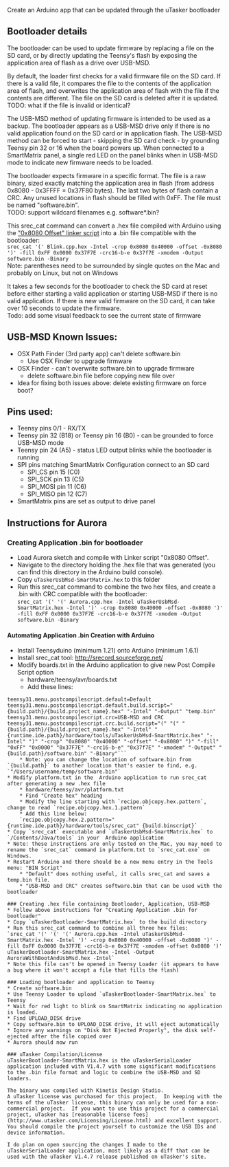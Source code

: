 Create an Arduino app that can be updated through the uTasker bootloader

## Bootloader details
The bootloader can be used to update firmware by replacing a file on the SD card, or by directly updating the Teensy's flash by exposing the application area of flash as a drive over USB-MSD.

By default, the loader first checks for a valid firmware file on the SD card.  If there is a valid file, it compares the file to the contents of the application area of flash, and overwrites the application area of flash with the file if the contents are different.  The file on the SD card is deleted after it is updated.  
TODO: what if the file is invalid or identical?

The USB-MSD method of updating firmware is intended to be used as a backup.  The bootloader appears as a USB-MSD drive only if there is no valid application found on the SD card or in application flash.  The USB-MSD method can be forced to start - skipping the SD card check - by grounding Teensy pin 32 or 16 when the board powers up.  When connected to a SmartMatrix panel, a single red LED on the panel blinks when in USB-MSD mode to indicate new firmware needs to be loaded.

The bootloader expects firmware in a specific format.  The file is a raw binary, sized exactly matching the application area in flash (from address 0x8080 - 0x3FFFF = 0x37F80 bytes).  The last two bytes of flash contain a CRC.  Any unused locations in flash should be filled with 0xFF.  The file must be named "software.bin".  
TODO: support wildcard filenames e.g. software*.bin?

This srec_cat command can convert a .hex file compiled with Arduino using the ["0x8080 Offset" linker script](https://github.com/pixelmatix/JumpToAppWithOffset) into a .bin file compatible with the bootloader:  
`srec_cat '(' Blink.cpp.hex -Intel -crop 0x8080 0x40000 -offset -0x8080 ')' -fill 0xFF 0x0000 0x37F7E -crc16-b-e 0x37f7E -xmodem -Output software.bin -Binary`  
Note: parentheses need to be surrounded by single quotes on the Mac and probably on Linux, but not on Windows

It takes a few seconds for the bootloader to check the SD card at reset before either starting a valid application or starting USB-MSD if there is no valid application.  If there is new valid firmware on the SD card, it can take over 10 seconds to update the firmware.  
Todo: add some visual feedback to see the current state of firmware

## USB-MSD Known Issues:
* OSX Path Finder (3rd party app) can't delete software.bin
	* Use OSX Finder to upgrade firmware
* OSX Finder - can't overwrite software.bin to upgrade firmware
	* delete software.bin file before copying new file over
* Idea for fixing both issues above: delete existing firmware on force boot?

## Pins used:

* Teensy pins 0/1 - RX/TX
* Teensy pin 32 (B18) or Teensy pin 16 (B0) - can be grounded to force USB-MSD mode
* Teensy pin 24 (A5) - status LED output blinks while the bootloader is running
* SPI pins matching SmartMatrix Configuration connect to an SD card
	* SPI_CS pin 15 (C0)
	* SPI_SCK pin 13 (C5)
	* SPI_MOSI pin 11 (C6)
	* SPI_MISO pin 12 (C7)
* SmartMatrix pins are set as output to drive panel

## Instructions for Aurora

### Creating Application .bin for bootloader
* Load Aurora sketch and compile with Linker script "0x8080 Offset".
* Navigate to the directory holding the .hex file that was generated (you can find this directory in the Arduino build console).
* Copy `uTaskerUsbMsd-SmartMatrix.hex` to this folder
* Run this srec_cat command to combine the two hex files, and create a .bin with CRC compatible with the bootloader:  
  `srec_cat '(' '(' Aurora.cpp.hex -Intel uTaskerUsbMsd-SmartMatrix.hex -Intel ')' -crop 0x8080 0x40000 -offset -0x8080 ')' -fill 0xFF 0x0000 0x37F7E -crc16-b-e 0x37f7E -xmodem -Output software.bin -Binary`

#### Automating Application .bin Creation with Arduino
* Install Teensyduino (minimum 1.21) onto Arduino (minimum 1.6.1)
* Install srec_cat tool: http://srecord.sourceforge.net/
* Modify boards.txt in the Arduino application to give new Post Compile Script option
    * hardware/teensy/avr/boards.txt
    * Add these lines:  
```menu.postcompilescript=Post Compile Script
teensy31.menu.postcompilescript.default=Default
teensy31.menu.postcompilescript.default.build.script="{build.path}/{build.project_name}.hex" "-Intel" "-Output" "temp.bin"
teensy31.menu.postcompilescript.crc=USB-MSD and CRC
teensy31.menu.postcompilescript.crc.build.script="(" "(" "{build.path}/{build.project_name}.hex" "-Intel" "{runtime.ide.path}/hardware/tools/uTaskerUsbMsd-SmartMatrix.hex" "-Intel" ")" "-crop" "0x8080" "0x40000" "-offset" "-0x8080" ")" "-fill" "0xFF" "0x0000" "0x37F7E" "-crc16-b-e" "0x37f7E" "-xmodem" "-Output" "{build.path}/software.bin" "-Binary"```
	* Note: you can change the location of software.bin from `{build.path}` to another location that's easier to find, e.g. `"/Users/username/temp/software.bin"`
* Modify platform.txt in the  Arduino application to run srec_cat after generating a new .hex file
	* hardware/teensy/avr/platform.txt
	* Find "Create hex" heading
	* Modify the line starting with `recipe.objcopy.hex.pattern`, change to read `recipe.objcopy.hex.1.pattern`
	* Add this line below:  
	`recipe.objcopy.hex.2.pattern="{runtime.ide.path}/hardware/tools/srec_cat" {build.binscript}`
* Copy `srec_cat` executable and `uTaskerUsbMsd-SmartMatrix.hex` to `/Contents/Java/tools` in your  Arduino application
* Note: these instructions are only tested on the Mac, you may need to rename the `srec_cat` command in platform.txt to `srec_cat.exe` on Windows.
* Restart Arduino and there should be a new menu entry in the Tools menu: "BIN Script"
	* "Default" does nothing useful, it calls srec_cat and saves a temp.bin file.
	* "USB-MSD and CRC" creates software.bin that can be used with the bootloader

### Creating .hex file containing Bootloader, Application, USB-MSD
* Follow above instructions for "Creating Application .bin for bootloader"
* Copy `uTaskerBootloader-SmartMatrix.hex` to the build directory
* Run this srec_cat command to combine all three hex files:  
`srec_cat '(' '(' '(' Aurora.cpp.hex -Intel uTaskerUsbMsd-SmartMatrix.hex -Intel ')' -crop 0x8080 0x40000 -offset -0x8080 ')' -fill 0xFF 0x0000 0x37F7E -crc16-b-e 0x37f7E -xmodem -offset 0x8080 ')' uTaskerBootloader-SmartMatrix.hex -Intel -Output AuroraWithBootAndUsbMsd.hex -Intel`
* Note this file can't be opened in Teensy Loader (it appears to have a bug where it won't accept a file that fills the flash)

### Loading bootloader and application to Teensy
* Create software.bin
* Use Teensy Loader to upload `uTaskerBootloader-SmartMatrix.hex` to Teensy
* Wait for red light to blink on SmartMatrix indicating no application is loaded.
* Find UPLOAD_DISK drive
* Copy software.bin to UPLOAD_DISK drive, it will eject automatically
* Ignore any warnings on "Disk Not Ejected Properly", the disk self-ejected after the file copied over
* Aurora should now run

### uTasker Compilation/License
uTaskerBootloader-SmartMatrix.hex is the uTaskerSerialLoader application included with V1.4.7 with some significant modifications to the .bin file format and logic to combine the USB-MSD and SD loaders.

The binary was compiled with Kinetis Design Studio.
A uTasker license was purchased for this project.  In keeping with the terms of the uTasker license, this binary can only be used for a non-commercial project.  If you want to use this project for a commercial project, uTasker has [reasonable license fees](http://www.utasker.com/Licensing/License.html) and excellent support.  You should compile the project yourself to customize the USB IDs and device information.

I do plan on open sourcing the changes I made to the uTaskerSerialLoader application, most likely as a diff that can be used with the uTasker V1.4.7 release published on uTasker's site.
